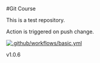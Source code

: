 #Git Course

This is a test repository.

Action is triggered on push change.


[![.github/workflows/basic.yml](https://github.com/lrpuppi/github-course/actions/workflows/basic.yml/badge.svg)](https://github.com/lrpuppi/github-course/actions/workflows/basic.yml)


v1.0.6

